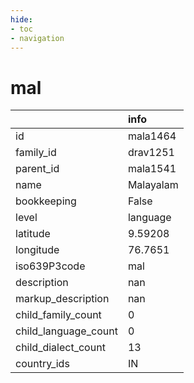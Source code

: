 ```yaml
---
hide:
- toc
- navigation
---
```

# mal
|                      | info      |
|:---------------------|:----------|
| id                   | mala1464  |
| family_id            | drav1251  |
| parent_id            | mala1541  |
| name                 | Malayalam |
| bookkeeping          | False     |
| level                | language  |
| latitude             | 9.59208   |
| longitude            | 76.7651   |
| iso639P3code         | mal       |
| description          | nan       |
| markup_description   | nan       |
| child_family_count   | 0         |
| child_language_count | 0         |
| child_dialect_count  | 13        |
| country_ids          | IN        |